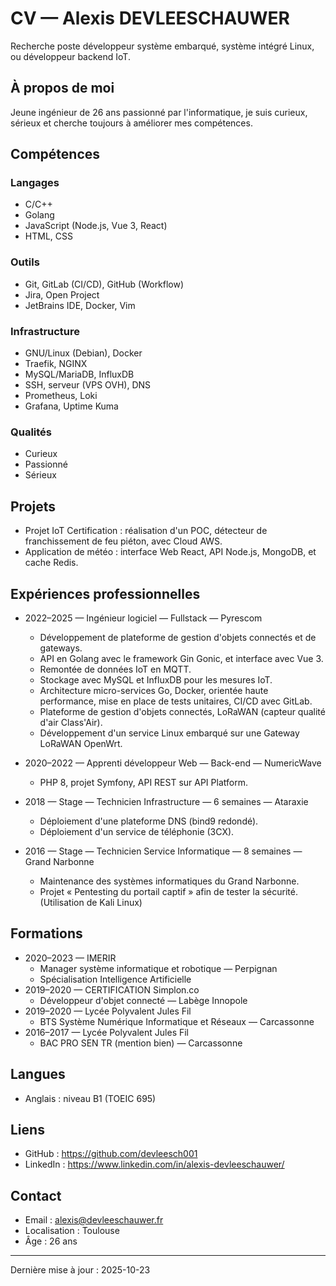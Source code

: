 # CV — Alexis DEVLEESCHAUWER

Recherche poste développeur système embarqué, système intégré Linux, ou développeur backend IoT.

## À propos de moi
Jeune ingénieur de 26 ans passionné par l'informatique, je suis curieux, sérieux et cherche toujours à améliorer mes compétences.

## Compétences

### Langages
- C/C++
- Golang
- JavaScript (Node.js, Vue 3, React)
- HTML, CSS

### Outils
- Git, GitLab (CI/CD), GitHub (Workflow)
- Jira, Open Project
- JetBrains IDE, Docker, Vim

### Infrastructure
- GNU/Linux (Debian), Docker
- Traefik, NGINX
- MySQL/MariaDB, InfluxDB
- SSH, serveur (VPS OVH), DNS
- Prometheus, Loki
- Grafana, Uptime Kuma

### Qualités
- Curieux
- Passionné
- Sérieux

## Projets
- Projet IoT Certification : réalisation d'un POC, détecteur de franchissement de feu piéton, avec Cloud AWS.
- Application de météo : interface Web React, API Node.js, MongoDB, et cache Redis.

## Expériences professionnelles

- 2022–2025 — Ingénieur logiciel — Fullstack — Pyrescom  
  - Développement de plateforme de gestion d'objets connectés et de gateways.  
  - API en Golang avec le framework Gin Gonic, et interface avec Vue 3.  
  - Remontée de données IoT en MQTT.  
  - Stockage avec MySQL et InfluxDB pour les mesures IoT.  
  - Architecture micro-services Go, Docker, orientée haute performance, mise en place de tests unitaires, CI/CD avec GitLab.  
  - Plateforme de gestion d'objets connectés, LoRaWAN (capteur qualité d'air Class'Air).  
  - Développement d'un service Linux embarqué sur une Gateway LoRaWAN OpenWrt.

- 2020–2022 — Apprenti développeur Web — Back-end — NumericWave  
  - PHP 8, projet Symfony, API REST sur API Platform.

- 2018 — Stage — Technicien Infrastructure — 6 semaines — Ataraxie  
  - Déploiement d'une plateforme DNS (bind9 redondé).  
  - Déploiement d'un service de téléphonie (3CX).

- 2016 — Stage — Technicien Service Informatique — 8 semaines — Grand Narbonne  
  - Maintenance des systèmes informatiques du Grand Narbonne.  
  - Projet « Pentesting du portail captif » afin de tester la sécurité. (Utilisation de Kali Linux)

## Formations
- 2020–2023 — IMERIR  
  - Manager système informatique et robotique — Perpignan  
  - Spécialisation Intelligence Artificielle
- 2019–2020 — CERTIFICATION Simplon.co  
  - Développeur d'objet connecté — Labège Innopole
- 2019–2020 — Lycée Polyvalent Jules Fil  
  - BTS Système Numérique Informatique et Réseaux — Carcassonne
- 2016–2017 — Lycée Polyvalent Jules Fil  
  - BAC PRO SEN TR (mention bien) — Carcassonne

## Langues
- Anglais : niveau B1 (TOEIC 695)

## Liens
- GitHub : https://github.com/devleesch001
- LinkedIn : https://www.linkedin.com/in/alexis-devleeschauwer/

## Contact
- Email : alexis@devleeschauwer.fr
- Localisation : Toulouse
- Âge : 26 ans

---
Dernière mise à jour : 2025-10-23
